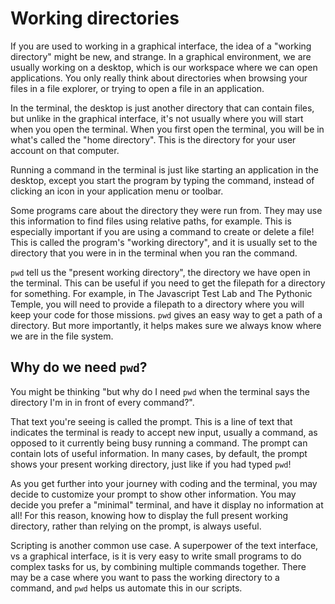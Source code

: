# Working directories

If you are used to working in a graphical interface, the idea of a "working directory" might be new, and strange. In a graphical environment, we are usually working on a desktop, which is our workspace where we can open applications. You only really think about directories when browsing your files in a file explorer, or trying to open a file in an application.

In the terminal, the desktop is just another directory that can contain files, but unlike in the graphical interface, it's not usually where you will start when you open the terminal. When you first open the terminal, you will be in what's called the "home directory". This is the directory for your user account on that computer.

Running a command in the terminal is just like starting an application in the desktop, except you start the program by typing the command, instead of clicking an icon in your application menu or toolbar.

Some programs care about the directory they were run from. They may use this information to find files using relative paths, for example. This is especially important if you are using a command to create or delete a file! This is called the program's "working directory", and it is usually set to the directory that you were in in the terminal when you ran the command.

`pwd` tell us the "present working directory", the directory we have open in the terminal. This can be useful if you need to get the filepath for a directory for something. For example, in The Javascript Test Lab and The Pythonic Temple, you will need to provide a filepath to a directory where you will keep your code for those missions. `pwd` gives an easy way to get a path of a directory. But more importantly, it helps makes sure we always know where we are in the file system.

## Why do we need `pwd`?

You might be thinking "but why do I need `pwd` when the terminal says the directory I'm in in front of every command?".

That text you're seeing is called the prompt. This is a line of text that indicates the terminal is ready to accept new input, usually a command, as opposed to it currently being busy running a command. The prompt can contain lots of useful information. In many cases, by default, the prompt shows your present working directory, just like if you had typed `pwd`!

As you get further into your journey with coding and the terminal, you may decide to customize your prompt to show other information. You may decide you prefer a "minimal" terminal, and have it display no information at all! For this reason, knowing how to display the full present working directory, rather than relying on the prompt, is always useful.

Scripting is another common use case. A superpower of the text interface, vs a graphical interface, is it is very easy to write small programs to do complex tasks for us, by combining multiple commands together. There may be a case where you want to pass the working directory to a command, and `pwd` helps us automate this in our scripts.
